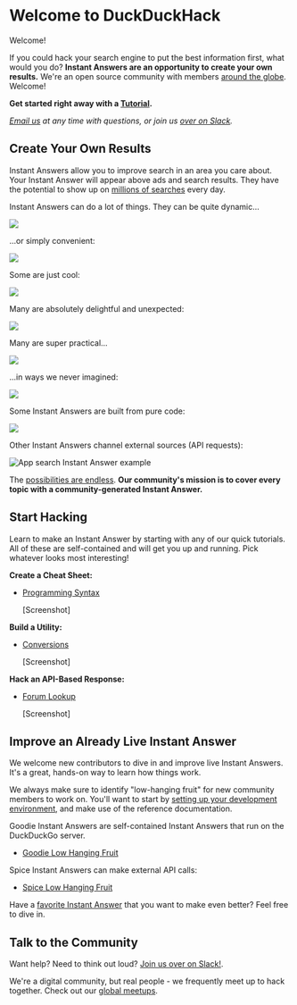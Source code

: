 # Welcome to DuckDuckHack

Welcome!

If you could hack your search engine to put the best information first, what would you do? **Instant Answers are an opportunity to create your own results.** We're an open source community with members [around the globe](http://duckduckgo.meetup.com/). Welcome!

**Get started right away with a [Tutorial](#).**

*[Email us](mailto:open@duckduckgo.com) at any time with questions, or join us [over on Slack](mailto:QuackSlack@duckduckgo.com?subject=AddMe).* 

## Create Your Own Results

Instant Answers allow you to improve search in an area you care about. Your Instant Answer will appear above ads and search results. They have the potential to show up on [millions of searches](https://duckduckgo.com/traffic.html) every day.

Instant Answers can do a lot of things. They can be quite dynamic...

![](https://images.duckduckgo.com/iu/?u=https%3A%2F%2Fraw.githubusercontent.com%2Fduckduckgo%2Fduckduckgo-documentation%2Fmaster%2Fduckduckhack%2Fassets%2Fparking_ny.png)

...or simply convenient:

![](https://images.duckduckgo.com/iu/?u=https%3A%2F%2Fraw.githubusercontent.com%2Fduckduckgo%2Fduckduckgo-documentation%2Fmaster%2Fduckduckhack%2Fassets%2Fsales_tax.png)

Some are just cool: 

![](https://images.duckduckgo.com/iu/?u=https%3A%2F%2Fraw.githubusercontent.com%2Fduckduckgo%2Fduckduckgo-documentation%2Fmaster%2Fduckduckhack%2Fassets%2Fheads_tails.png)

Many are absolutely delightful and unexpected:

![](https://images.duckduckgo.com/iu/?u=https%3A%2F%2Fraw.githubusercontent.com%2Fduckduckgo%2Fduckduckgo-documentation%2Fmaster%2Fduckduckhack%2Fassets%2Fbpm_ms.png)

Many are super practical...

![](https://images.duckduckgo.com/iu/?u=https%3A%2F%2Fraw.githubusercontent.com%2Fduckduckgo%2Fduckduckgo-documentation%2Fmaster%2Fduckduckhack%2Fassets%2Fair_quality.png)

...in ways we never imagined:

![](https://images.duckduckgo.com/iu/?u=https%3A%2F%2Fraw.githubusercontent.com%2Fduckduckgo%2Fduckduckgo-documentation%2Fmaster%2Fduckduckhack%2Fassets%2Fblue_pill.png)

Some Instant Answers are built from pure code:

![](https://images.duckduckgo.com/iu/?u=https%3A%2F%2Fraw.githubusercontent.com%2Fduckduckgo%2Fduckduckgo-documentation%2Fmaster%2Fduckduckhack%2Fassets%2Furl_encode.png)

Other Instant Answers channel external sources (API requests):

![App search Instant Answer example](https://images.duckduckgo.com/iu/?u=https%3A%2F%2Fraw.githubusercontent.com%2Fduckduckgo%2Fduckduckgo-documentation%2Fmaster%2Fduckduckhack%2Fassets%2Fapp_search_example.png&f=1)

The [possibilities are endless](https://duck.co/ideas). **Our community's mission is to cover every topic with a community-generated Instant Answer.**

## Start Hacking

Learn to make an Instant Answer by starting with any of our quick tutorials. All of these are self-contained and will get you up and running. Pick whatever looks most interesting!

**Create a Cheat Sheet:**

- [Programming Syntax](#)

    [Screenshot]

**Build a Utility:**

- [Conversions](#)

    [Screenshot]

**Hack an API-Based Response:**

- [Forum Lookup](#)

    [Screenshot]

## Improve an Already Live Instant Answer

We welcome new contributors to dive in and improve live Instant Answers. It's a great, hands-on way to learn how things work. 

We always make sure to identify "low-hanging fruit" for new community members to work on. You'll want to start by [setting up your development environment](#), and make use of the reference documentation.

Goodie Instant Answers are self-contained Instant Answers that run on the DuckDuckGo server.

- [Goodie Low Hanging Fruit](https://github.com/duckduckgo/zeroclickinfo-goodies/issues?q=is%3Aopen+is%3Aissue+label%3A%22Low-Hanging+Fruit%22) 

Spice Instant Answers can make external API calls:

- [Spice Low Hanging Fruit](https://github.com/duckduckgo/zeroclickinfo-spice/issues?q=is%3Aopen+is%3Aissue+label%3A%22Low-Hanging+Fruit%22) 

Have a [favorite Instant Answer](http://duck.co/ia) that you want to make even better? Feel free to dive in.

## Talk to the Community

Want help? Need to think out loud? [Join us over on Slack!](mailto:QuackSlack@duckduckgo.com?subject=AddMe). 

We're a digital community, but real people - we frequently meet up to hack together. Check out our [global meetups](#).
